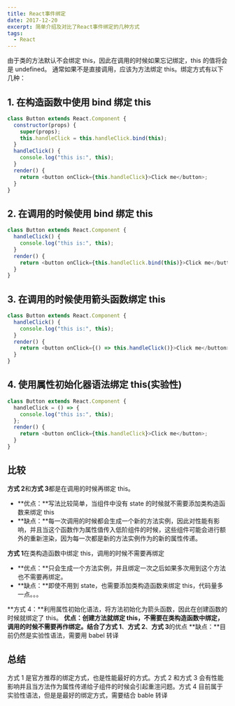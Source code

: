 ```yaml
---
title: React事件绑定
date: 2017-12-20
excerpt: 简单介绍及对比了React事件绑定的几种方式
tags:
  - React
---
```


由于类的方法默认不会绑定 this，因此在调用的时候如果忘记绑定，this 的值将会是 undefined。
通常如果不是直接调用，应该为方法绑定 this。绑定方式有以下几种：

## 1. 在构造函数中使用 bind 绑定 this

```javascript
class Button extends React.Component {
  constructor(props) {
    super(props);
    this.handleClick = this.handleClick.bind(this);
  }
  handleClick() {
    console.log("this is:", this);
  }
  render() {
    return <button onClick={this.handleClick}>Click me</button>;
  }
}
```

## 2. 在调用的时候使用 bind 绑定 this

```javascript
class Button extends React.Component {
  handleClick() {
    console.log("this is:", this);
  }
  render() {
    return <button onClick={this.handleClick.bind(this)}>Click me</button>;
  }
}
```

## 3. 在调用的时候使用箭头函数绑定 this

```javascript
class Button extends React.Component {
  handleClick() {
    console.log("this is:", this);
  }
  render() {
    return <button onClick={() => this.handleClick()}>Click me</button>;
  }
}
```

## 4. 使用属性初始化器语法绑定 this(实验性)

```javascript
class Button extends React.Component {
  handleClick = () => {
    console.log("this is:", this);
  };
  render() {
    return <button onClick={this.handleClick}>Click me</button>;
  }
}
```

## 比较

**方式 2**和**方式 3**都是在调用的时候再绑定 this。

- **优点：**写法比较简单，当组件中没有 state 的时候就不需要添加类构造函数来绑定 this
- **缺点：**每一次调用的时候都会生成一个新的方法实例，因此对性能有影响，并且当这个函数作为属性值传入低阶组件的时候，这些组件可能会进行额外的重新渲染，因为每一次都是新的方法实例作为的新的属性传递。

**方式 1**在类构造函数中绑定 this，调用的时候不需要再绑定

- **优点：**只会生成一个方法实例，并且绑定一次之后如果多次用到这个方法也不需要再绑定。
- **缺点：**即使不用到 state，也需要添加类构造函数来绑定 this，代码量多一点。。。

**方式 4：**利用属性初始化语法，将方法初始化为箭头函数，因此在创建函数的时候就绑定了 this。
**优点：**创建方法就绑定 this，不需要在类构造函数中绑定，调用的时候不需要再作绑定。结合了**方式 1**、**方式 2**、**方式 3**的优点
**缺点：**目前仍然是实验性语法，需要用 babel 转译

## 总结

方式 1 是官方推荐的绑定方式，也是性能最好的方式。方式 2 和方式 3 会有性能影响并且当方法作为属性传递给子组件的时候会引起重渲问题。方式 4 目前属于实验性语法，但是是最好的绑定方式，需要结合 bable 转译
